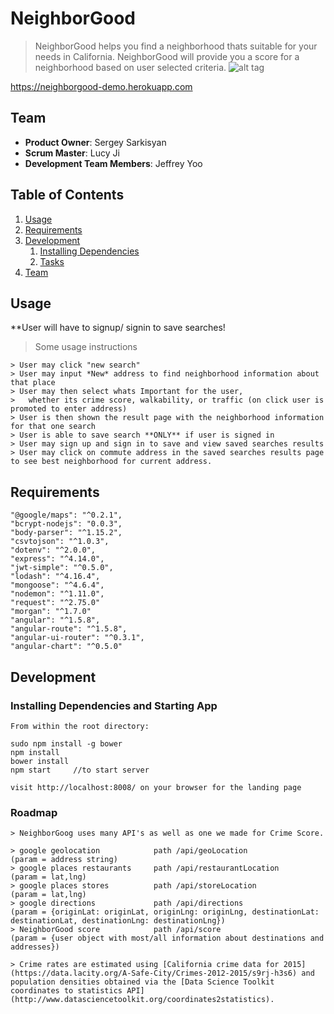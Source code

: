 # NeighborGood

> NeighborGood helps you find a neighborhood thats suitable for your needs in California. NeighborGood will provide you a score for a neighborhood based on user selected criteria.
![alt tag](/../screenshots/neighborgood.gif)

https://neighborgood-demo.herokuapp.com

## Team

  - __Product Owner__: Sergey Sarkisyan
  - __Scrum Master__: Lucy Ji
  - __Development Team Members__: Jeffrey Yoo

## Table of Contents

1. [Usage](#Usage)
1. [Requirements](#requirements)
1. [Development](#development)
    1. [Installing Dependencies](#installing-dependencies)
    1. [Tasks](#tasks)
1. [Team](#team)


## Usage
**User will have to signup/ signin to save searches!
> Some usage instructions
```
> User may click "new search"
> User may input *New* address to find neighborhood information about that place
> User may then select whats Important for the user,
>   whether its crime score, walkability, or traffic (on click user is promoted to enter address)
> User is then shown the result page with the neighborhood information for that one search
> User is able to save search **ONLY** if user is signed in
> User may sign up and sign in to save and view saved searches results
> User may click on commute address in the saved searches results page to see best neighborhood for current address.
```
## Requirements
```
"@google/maps": "^0.2.1",
"bcrypt-nodejs": "0.0.3",
"body-parser": "^1.15.2",
"csvtojson": "^1.0.3",
"dotenv": "^2.0.0",
"express": "^4.14.0",
"jwt-simple": "^0.5.0",
"lodash": "^4.16.4",
"mongoose": "^4.6.4",
"nodemon": "^1.11.0",
"request": "^2.75.0"
"morgan": "^1.7.0"
"angular": "^1.5.8",
"angular-route": "^1.5.8",
"angular-ui-router": "^0.3.1",
"angular-chart": "^0.5.0"
```
## Development


### Installing Dependencies and Starting App
```
From within the root directory:

sudo npm install -g bower
npm install
bower install
npm start     //to start server

visit http://localhost:8008/ on your browser for the landing page
```

### Roadmap
```
> NeighborGoog uses many API's as well as one we made for Crime Score.

> google geolocation            path /api/geoLocation            (param = address string)
> google places restaurants     path /api/restaurantLocation     (param = lat,lng)
> google places stores          path /api/storeLocation          (param = lat,lng)
> google directions             path /api/directions             (param = {originLat: originLat, originLng: originLng, destinationLat: destinationLat, destinationLng: destinationLng})
> NeighborGood score            path /api/score                  (param = {user object with most/all information about destinations and addresses})

> Crime rates are estimated using [California crime data for 2015](https://data.lacity.org/A-Safe-City/Crimes-2012-2015/s9rj-h3s6) and population densities obtained via the [Data Science Toolkit coordinates to statistics API](http://www.datasciencetoolkit.org/coordinates2statistics).
```
